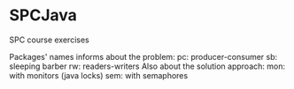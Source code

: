 # SPCJava
SPC course exercises

Packages' names informs about the problem:
  pc: producer-consumer
  sb: sleeping barber
  rw: readers-writers
Also about the solution approach:
  mon: with monitors (java locks)
  sem: with semaphores
